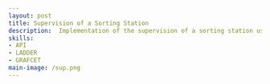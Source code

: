 ```yaml
---
layout: post
title: Supervision of a Sorting Station
description:  Implementation of the supervision of a sorting station using the Siemens S7-1500 programmable logic controller (PLC) through GRAFCET and Ladder.We carried out a complete analysis of the system and fully designed the GRAFCET for its operation.
skills: 
- API
- LADDER
- GRAFCET
main-image: /sup.png
---
```

